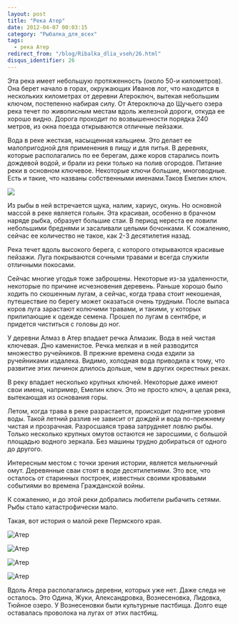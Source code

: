 ```yaml
---
layout: post
title: "Река Атер"
date: 2012-04-07 00:03:15
category: "Рыбалка_для_всех"
tags:
  - река Атер
redirect_from: "/blog/Ribalka_dlia_vseh/26.html"
disqus_identifier: 26
---
```

Эта река имеет небольшую протяженность (около 50-и километров). Она
берет начало в горах, окружающих Иванов лог, что находится в нескольких
километрах от деревни Атероключ, вытекая небольшим ключом, постепенно
набирая силу. От Атероключа до Щучьего озера река течет по живописным
местам вдоль железной дороги, откуда ее хорошо видно. Дорога проходит по
возвышенности порядка 240 метров, из окна поезда открываются отличные
пейзажи.

Вода в реке жесткая, насыщенная кальцием. Это делает ее малопригодной
для применения в пищу и для питья. В деревнях, которые располагались по
ее берегам, даже коров старались поить дождевой водой, и брали из реки
только на полив огородов. Питание реки в основном ключевое. Некоторые
ключи большие, многоводные. Есть и такие, что названы собственными
именами.Таков Емелин ключ.

![](http://fishingguru.ru/uploads/images/00/00/01/2012/11/17/5bb896.jpg)

Из рыбы в ней встречается щука, налим, хариус, окунь. Но основной массой
в реке является гольян. Эта красивая, особенно в брачном наряде рыбка,
образует большие стаи. В период нереста ее ловили небольшими бреднями и
засаливали целыми бочонками. К сожалению, сейчас ее количество не такое,
как 2-3 десятилетия назад.

Река течет вдоль высокого берега, с которого открываются красивые
пейзажи. Луга покрываются сочными травами и всегда служили отличными
покосами.

Сейчас многие угодья тоже заброшены. Некоторые из-за удаленности,
некоторые по причине исчезновения деревень. Раньше хорошо было ходить по
скошенным лугам, а сейчас, когда трава стоит некошеная, путешествие по
берегу может оказаться очень трудным. После выпаса коров луга зарастают
колючими травами, и такими, у которых прилипающие к одежде семена.
Прошел по лугам в сентябре, и придется чиститься с головы до ног.

У деревни Алмаз в Атер впадает речка Алмазик. Вода в ней чистая
ключевая. Дно каменистое. Речка мелкая и в ней разводится множество
ручейников. В прежние времена сюда ездили за ручейниками издалека.
Видимо, холодная вода приводила к тому, что развитие этих личинок
длилось дольше, чем в других окрестных реках.

В реку впадает несколько крупных ключей. Некоторые даже имеют свои
имена, например, Емелин ключ. Это не просто ключ, а целая река,
вытекающая из основания горы.

Летом, когда трава в реке разрастается, происходит поднятие уровня воды.
Такой летний разлив не зависит от дождей и вода по-прежнему чистая и
прозрачная. Разросшаяся трава затрудняет ловлю рыбы. Только несколько
крупных омутов остаются не заросшими, с большой площадью водного
зеркала. Без машины трудно добираться от одного до другого.

Интересным местом с точки зрения истории, является мельничный омут.
Деревянные сваи стоят в воде десятилетиями. Это все, что осталось от
старинных построек, известных своими кровавыми событиями во времена
Гражданской войны.

К сожалению, и до этой реки добрались любители рыбачить сетями. Рыбы
стало катастрофически мало.

Такая, вот история о малой реке Пермского края.

![Атер](http://fishingguru.ru/uploads/images/00/00/01/2012/04/06/0d4cb5.jpg)

![Атер](http://fishingguru.ru/uploads/images/00/00/01/2012/04/06/4fb95f.jpg)

![Атер](http://fishingguru.ru/uploads/images/00/00/01/2012/04/06/466252.jpg)

![Атер](http://fishingguru.ru/uploads/images/00/00/01/2012/04/06/3b7c02.jpg)

Вдоль Атера располагались деревни, которых уже нет. Даже следа не
осталось. Это Одина, Жуки, Александровка, Вознесеновка, Лидовка, Тюйное
озеро. У Вознесеновки были культурные пастбища. Долго еще оставалась
проволока на лугах от этих пастбищ.
